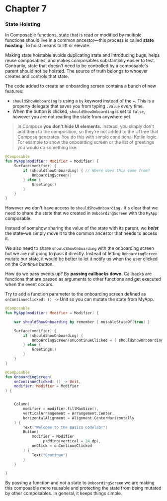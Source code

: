 # Chapter 7

### State Hoisting

In Composable functions, state that is read or modified by multiple functions should live in a common ancestor—this process is called **state hoisting**. To hoist means to lift or elevate.

Making state hoistable avoids duplicating state and introducing bugs, helps reuse composables, and makes composables substantially easier to test. Contrarily, state that doesn't need to be controlled by a composable's parent should not be hoisted. The source of truth belongs to whoever creates and controls that state.

The code added to create an onboarding screen contains a bunch of new features:
* `shouldShowOnboarding` is using a `by` keyword instead of the `=`. This is a property delegate that saves you from typing `.value` every time.
* When the button is clicked, `shouldShowOnboarding` is set to `false`, however you are not reading the state from anywhere yet.

> In Compose **you don't hide UI elements.** Instead, you simply don't add them to the composition, so they're not added to the UI tree that Compose generates. You do this with simple conditional Kotlin logic. For example to show the onboarding screen or the list of greetings you would do something like:

```kotlin 
@Composable
fun MyApp(modifier: Modifier = Modifier) {
    Surface(modifier) {
        if (shouldShowOnboarding) { // Where does this come from?
            OnboardingScreen()
        } else {
            Greetings()
        }
    }
}
``` 

However we don't have access to `shouldShowOnboarding.` It's clear that we need to share the state that we created in `OnboardingScreen` with the `MyApp` composable.

Instead of somehow sharing the value of the state with its parent, we **_hoist_** the state–we simply move it to the common ancestor that needs to access it.

We also need to share `shouldShowOnboarding` with the onboarding screen but we are not going to pass it directly. Instead of letting `OnboardingScreen` mutate our state, it would be better to let it notify us when the user clicked on the _Continue_ button.

How do we pass events up? By **passing callbacks down**. Callbacks are functions that are passed as arguments to other functions and get executed when the event occurs.

Try to add a function parameter to the onboarding screen defined as `onContinueClicked: () ->` Unit so you can mutate the state from MyApp.

```kotlin 
@Composable
fun MyApp(modifier: Modifier = Modifier) {

    var shouldShowOnboarding by remember { mutableStateOf(true) }

    Surface(modifier) {
        if (shouldShowOnboarding) {
            OnboardingScreen(onContinueClicked = { shouldShowOnboarding = false })
        } else {
            Greetings()
        }
    }
}

@Composable
fun OnboardingScreen(
    onContinueClicked: () -> Unit,
    modifier: Modifier = Modifier
) {


    Column(
        modifier = modifier.fillMaxSize(),
        verticalArrangement = Arrangement.Center,
        horizontalAlignment = Alignment.CenterHorizontally
    ) {
        Text("Welcome to the Basics Codelab!")
        Button(
            modifier = Modifier
                .padding(vertical = 24.dp),
            onClick = onContinueClicked
        ) {
            Text("Continue")
        }
    }

}

```

By passing a function and not a state to `OnboardingScreen` we are making this composable more reusable and protecting the state from being mutated by other composables. In general, it keeps things simple.
